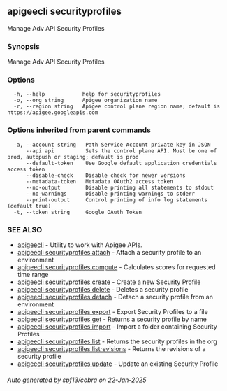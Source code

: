 ## apigeecli securityprofiles

Manage Adv API Security Profiles

### Synopsis

Manage Adv API Security Profiles

### Options

```
  -h, --help            help for securityprofiles
  -o, --org string      Apigee organization name
  -r, --region string   Apigee control plane region name; default is https://apigee.googleapis.com
```

### Options inherited from parent commands

```
  -a, --account string   Path Service Account private key in JSON
      --api api          Sets the control plane API. Must be one of prod, autopush or staging; default is prod
      --default-token    Use Google default application credentials access token
      --disable-check    Disable check for newer versions
      --metadata-token   Metadata OAuth2 access token
      --no-output        Disable printing all statements to stdout
      --no-warnings      Disable printing warnings to stderr
      --print-output     Control printing of info log statements (default true)
  -t, --token string     Google OAuth Token
```

### SEE ALSO

* [apigeecli](apigeecli.md)	 - Utility to work with Apigee APIs.
* [apigeecli securityprofiles attach](apigeecli_securityprofiles_attach.md)	 - Attach a security profile to an environment
* [apigeecli securityprofiles compute](apigeecli_securityprofiles_compute.md)	 - Calculates scores for requested time range
* [apigeecli securityprofiles create](apigeecli_securityprofiles_create.md)	 - Create a new Security Profile
* [apigeecli securityprofiles delete](apigeecli_securityprofiles_delete.md)	 - Deletes a security profile
* [apigeecli securityprofiles detach](apigeecli_securityprofiles_detach.md)	 - Detach a security profile from an environment
* [apigeecli securityprofiles export](apigeecli_securityprofiles_export.md)	 - Export Security Profiles to a file
* [apigeecli securityprofiles get](apigeecli_securityprofiles_get.md)	 - Returns a security profile by name
* [apigeecli securityprofiles import](apigeecli_securityprofiles_import.md)	 - Import a folder containing Security Profiles
* [apigeecli securityprofiles list](apigeecli_securityprofiles_list.md)	 - Returns the security profiles in the org
* [apigeecli securityprofiles listrevisions](apigeecli_securityprofiles_listrevisions.md)	 - Returns the revisions of a security profile
* [apigeecli securityprofiles update](apigeecli_securityprofiles_update.md)	 - Update an existing Security Profile

###### Auto generated by spf13/cobra on 22-Jan-2025

